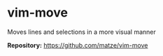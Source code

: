# vim-move

Moves lines and selections in a more visual manner

**Repository:** <https://github.com/matze/vim-move>
